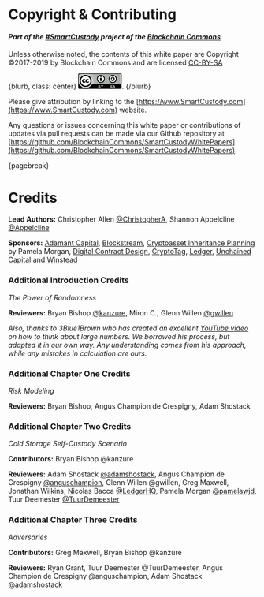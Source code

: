 
# Copyright & Contributing

#### _Part of the [#SmartCustody](https://www.SmartCustody.com) project of the [Blockchain Commons](https://www.blockchaincommons.com/)_

Unless otherwise noted, the contents of this white paper are Copyright ©2017-2019 by Blockchain Commons and are licensed [CC-BY-SA](https://creativecommons.org/licenses/by-sa/4.0/) 

{blurb, class: center}
![](resources/cc-by-sa.png).
{/blurb}

Please give attribution by linking to the [https://www.SmartCustody.com](https://www.SmartCustody.com) website.

Any questions or issues concerning this white paper or contributions of updates via pull requests can be made via our Github repository at [https://github.com/BlockchainCommons/SmartCustodyWhitePapers](https://github.com/BlockchainCommons/SmartCustodyWhitePapers).

{pagebreak}

# Credits

**Lead Authors:** Christopher Allen [@ChristopherA](https://twitter.com/ChristopherA), Shannon Appelcline [@Appelcline](https://twitter.com/Appelcline)

**Sponsors:** [Adamant Capital](https://www.adamantcapitalfund.com/), [Blockstream](https://blockstream.com/), [Cryptoasset Inheritance Planning](https://t.co/hsLxiZdQya) by Pamela Morgan, [Digital Contract Design](https://contract.design),  [CryptoTag](https://cryptotag.io/), [Ledger](https://www.ledger.com/), [Unchained Capital](https://www.unchained-capital.com/) and [Winstead](https://www.winstead.com/Practices/Corporate-SecuritiesMA/Fintech-Cryptocurrencies-Emerging-Technologies)

### Additional Introduction Credits

_The Power of Randomness_

**Reviewers:** Bryan Bishop [@kanzure](https://twitter.com/kanzure), Miron C., Glenn Willen [@gwillen](https://twitter.com/gwillen)

_Also, thanks to 3Blue1Brown who has created an excellent [*YouTube video*](https://www.youtube.com/watch?v=S9JGmA5_unY) on how to think about large numbers. We borrowed his process, but adapted it in our own way. Any understanding comes from his approach, while any mistakes in calculation are ours._

### Additional Chapter One Credits

_Risk Modeling_

**Reviewers:** Bryan Bishop, Angus Champion de Crespigny, Adam Shostack

### Additional Chapter Two Credits

_Cold Storage Self-Custody Scenario_

**Contributors:** Bryan Bishop @kanzure

**Reviewers:** Adam Shostack [@adamshostack](https://twitter.com/adamshostack), Angus Champion de Crespigny [@anguschampion](https://twitter.com/AngusChampion), Glenn Willen @gwillen, Greg Maxwell, Jonathan Wilkins, Nicolas Bacca [@LedgerHQ](https://twitter.com/LedgerHQ), Pamela Morgan [@pamelawjd](https://twitter.com/pamelawjd), Tuur Deemester [@TuurDemeester](https://twitter.com/TuurDemeester)

### Additional Chapter Three Credits

_Adversaries_

**Contributors:** Greg Maxwell, Bryan Bishop @kanzure

**Reviewers:** Ryan Grant, Tuur Deemester @TuurDemeester, Angus Champion de Crespigny @anguschampion, Adam Shostack @adamshostack

